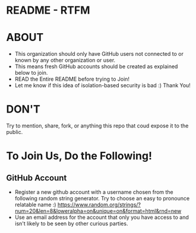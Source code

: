 # README - RTFM

# ABOUT
- This organization should only have GitHub users not connected to or known by any other organization or user.
- This means fresh GitHub accounts should be created as explained below to join.
- READ the Entire README before trying to Join!
- Let me know if this idea of isolation-based security is bad :)
Thank You!

DON'T
=====
Try to mention, share, fork, or anything this repo that coud expose it to the public.

To Join Us, Do the Following!
=============================

GitHub Account
--------------
- Register a new github account with a username chosen from the following random string generator. Try to choose an easy to pronounce relatable name :) https://www.random.org/strings/?num=20&len=8&loweralpha=on&unique=on&format=html&rnd=new
- Use an email address for the account that only you have access to and isn't likely to be seen by other curious parties.
